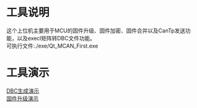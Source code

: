 # 工具说明
这个上位机主要用于MCU的固件升级、固件加密、固件合并以及CanTp发送功能，以及execl矩阵转DBC文件功能。  
可执行文件:./exe/Qt_MCAN_First.exe

# 工具演示
[DBC生成演示](https://www.bilibili.com/video/BV1XfKZzSEt2/?vd_source=7f79865ba10b1a4c99ad67b7de999404)  
[固件升级演示](https://www.bilibili.com/video/BV1gTJpz1EGw/)